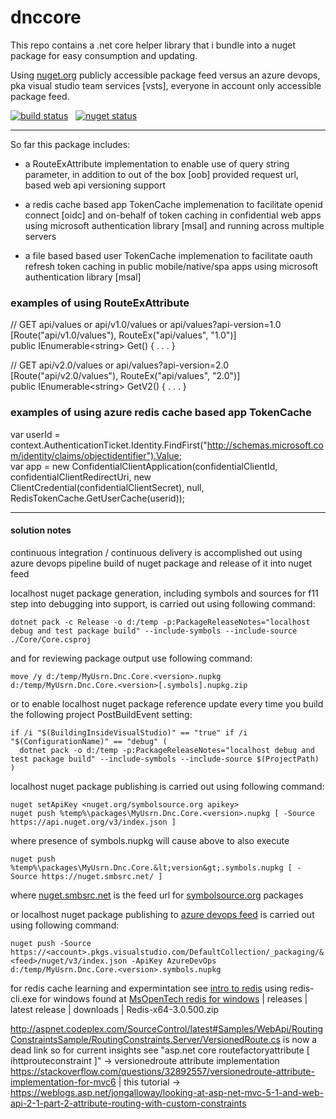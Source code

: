 # dnccore


This repo contains a .net core helper library that i bundle into a nuget package for easy consumption and updating.

Using [nuget.org](http://nuget.org/packages/MyUsrn.Dnc.Core/) publicly accessible package feed versus an azure devops, pka visual studio 
team services [vsts], everyone in account only accessible package feed.


[![build status](https://dev.azure.com/myusrn/myprjn/_apis/build/status/myusrn.dnccore?branchName=master)](https://dev.azure.com/myusrn/myprjn/_build/latest?definitionId=1&branchName=master) &nbsp; 
[![nuget status](https://img.shields.io/nuget/v/MyUsrn.Dnc.Core.svg?colorB=brightgreen)](https://www.nuget.org/packages/MyUsrn.Dnc.Core)  

[//]: # ( see https://raw.githubusercontent.com/subor/nng.NETCore/master/README.md for example of nuget | build | tests | codecov badges )

- - -

So far this package includes:
  
  * a RouteExAttribute implementation to enable use of query string parameter, in addition to out of the box [oob] provided request url, based web api versioning support

  * a redis cache based app TokenCache implemenation to facilitate openid connect [oidc] and on-behalf of token caching in confidential web apps using microsoft authentication library [msal] and running across multiple servers

  * a file based based user TokenCache implemenation to facilitate oauth refresh token caching in public mobile/native/spa apps using microsoft authentication library [msal]

### examples of using RouteExAttribute
// GET api/values or api/v1.0/values or api/values?api-version=1.0  
[Route("api/v1.0/values"), RouteEx("api/values", "1.0")]  
public IEnumerable&lt;string&gt; Get() { . . . }  
  
// GET api/v2.0/values or api/values?api-version=2.0  
[Route("api/v2.0/values"), RouteEx("api/values", "2.0")]  
public IEnumerable&lt;string&gt; GetV2() { . . . }
  
### examples of using azure redis cache based app TokenCache 
var userId = context.AuthenticationTicket.Identity.FindFirst("http://schemas.microsoft.com/identity/claims/objectidentifier").Value;  
var app = new ConfidentialClientApplication(confidentialClientId, confidentialClientRedirectUri,
    new ClientCredential(confidentialClientSecret), null, RedisTokenCache.GetUserCache(userid));
<br />

- - - 

#### solution notes 
continuous integration / continuous delivery is accomplished out using azure devops pipeline build of nuget package and release of it into nuget feed

localhost nuget package generation, including symbols and sources for f11 step into debugging into support, is carried out using following command:  
```
dotnet pack -c Release -o d:/temp -p:PackageReleaseNotes="localhost debug and test package build" --include-symbols --include-source ./Core/Core.csproj
```   
and for reviewing package output use following command:  
```
move /y d:/temp/MyUsrn.Dnc.Core.<version>.nupkg d:/temp/MyUsrn.Dnc.Core.<version>[.symbols].nupkg.zip
```

or to enable localhost nuget package reference update every time you build the following project PostBuildEvent setting:  
```
if /i "$(BuildingInsideVisualStudio)" == "true" if /i "$(ConfigurationName)" == "debug" (        
  dotnet pack -o d:/temp -p:PackageReleaseNotes="localhost debug and test package build" --include-symbols --include-source $(ProjectPath)  
)
```  

localhost nuget package publishing is carried out using following command:  
```
nuget setApiKey <nuget.org/symbolsource.org apikey>    
nuget push %temp%\packages\MyUsrn.Dnc.Core.<version>.nupkg [ -Source https://api.nuget.org/v3/index.json ]
```

where presence of symbols.nupkg will cause above to also execute 
```
nuget push %temp%\packages\MyUsrn.Dnc.Core.&lt;version&gt;.symbols.nupkg [ -Source https://nuget.smbsrc.net/ ]
```  
where [nuget.smbsrc.net](https://nuget.smbsrc.net/) is the feed url for [symbolsource.org](http://www.symbolsource.org/) packages  

or localhost nuget package publishing to [azure devops feed](https://docs.microsoft.com/en-us/azure/devops/artifacts/?view=azure-devops) is carried out using following command:  
```
nuget push -Source https://<account>.pkgs.visualstudio.com/DefaultCollection/_packaging/&<feed>/nuget/v3/index.json -ApiKey AzureDevOps d:/temp/MyUsrn.Dnc.Core.<version>.symbols.nupkg
```

for redis cache learning and expermintation see [intro to redis](http://redis.io/topics/data-types-intro) using redis-cli.exe for windows found at 
[MsOpenTech redis for windows](https://github.com/MSOpenTech/redis/) | releases | latest release | downloads | Redis-x64-3.0.500.zip  

http://aspnet.codeplex.com/SourceControl/latest#Samples/WebApi/RoutingConstraintsSample/RoutingConstraints.Server/VersionedRoute.cs
is now a dead link so for current insights see "asp.net core routefactoryattribute [ ihttprouteconstraint ]" -> 
versionedroute attribute implementation https://stackoverflow.com/questions/32892557/versionedroute-attribute-implementation-for-mvc6 | this tutorial ->
https://weblogs.asp.net/jongalloway/looking-at-asp-net-mvc-5-1-and-web-api-2-1-part-2-attribute-routing-with-custom-constraints
